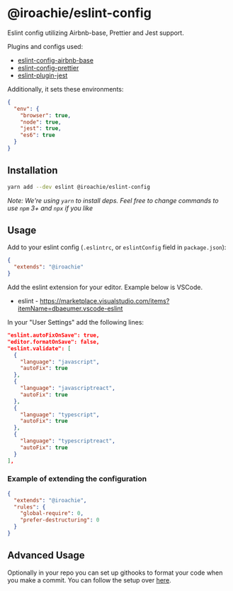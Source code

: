 # @iroachie/eslint-config

Eslint config utilizing Airbnb-base, Prettier and Jest support.

Plugins and configs used:

- [eslint-config-airbnb-base](https://yarnpkg.com/en/package/eslint-config-airbnb-base)
- [eslint-config-prettier](https://yarnpkg.com/en/package/eslint-config-prettier)
- [eslint-plugin-jest](https://yarnpkg.com/en/package/eslint-plugin-jest)

Additionally, it sets these environments:

```json
{
  "env": {
    "browser": true,
    "node": true,
    "jest": true,
    "es6": true
  }
}
```

## Installation

```bash
yarn add --dev eslint @iroachie/eslint-config
```

_Note: We're using `yarn` to install deps. Feel free to change commands to use `npm` 3+ and `npx` if you like_

## Usage

Add to your eslint config (`.eslintrc`, or `eslintConfig` field in `package.json`):

```json
{
  "extends": "@iroachie"
}
```

Add the eslint extension for your editor. Example below is VSCode.

- eslint - https://marketplace.visualstudio.com/items?itemName=dbaeumer.vscode-eslint

In your "User Settings" add the following lines:

```json
"eslint.autoFixOnSave": true,
"editor.formatOnSave": false,
"eslint.validate": [
  {
    "language": "javascript",
    "autoFix": true
  },
  {
    "language": "javascriptreact",
    "autoFix": true
  },
  {
    "language": "typescript",
    "autoFix": true
  },
  {
    "language": "typescriptreact",
    "autoFix": true
  }
],
```

### Example of extending the configuration

```json
{
  "extends": "@iroachie",
  "rules": {
    "global-require": 0,
    "prefer-destructuring": 0
  }
}
```

## Advanced Usage

Optionally in your repo you can set up githooks to format your code when you make a commit.
You can follow the setup over [here](https://github.com/okonet/lint-staged#installation-and-setup).
